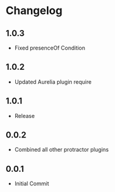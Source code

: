 # Changelog

## 1.0.3

* Fixed presenceOf Condition

## 1.0.2

* Updated Aurelia plugin require

## 1.0.1

* Release

## 0.0.2

* Combined all other protractor plugins

## 0.0.1

* Initial Commit
